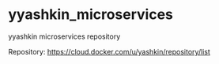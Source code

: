 # yyashkin_microservices
yyashkin microservices repository 

Repository:
https://cloud.docker.com/u/yashkin/repository/list


